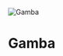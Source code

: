 ![Gamba](https://user-images.githubusercontent.com/127314884/230608922-dfc7d430-7931-4bad-98e2-46de91e79fc3.png)

# Gamba
